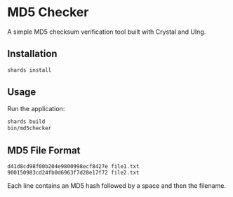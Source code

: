 # MD5 Checker

A simple MD5 checksum verification tool built with Crystal and UIng.

## Installation

```bash
shards install
```

## Usage

Run the application:

```bash
shards build
bin/md5checker
```

## MD5 File Format

```
d41d8cd98f00b204e9800998ecf8427e file1.txt
900150983cd24fb0d6963f7d28e17f72 file2.txt
```

Each line contains an MD5 hash followed by a space and then the filename.
